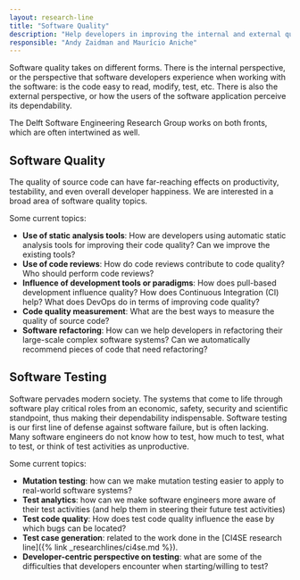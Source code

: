 ```yaml
---
layout: research-line
title: "Software Quality"
description: "Help developers in improving the internal and external quality of their software systems."
responsible: "Andy Zaidman and Maurício Aniche"
---
```


Software quality takes on different forms. There is the internal perspective, or the perspective that software developers experience when working with the software: is the code easy to read, modify, test, etc. There is also the external perspective, or how the users of the software application perceive its dependability. 

The Delft Software Engineering Research Group works on both fronts, which are often intertwined as well.

## Software Quality

The quality of source code can have far-reaching effects on productivity, testability, and even overall developer happiness. We are interested in a broad area of software quality topics.

Some current topics:

* **Use of static analysis tools**: How are developers using automatic static analysis tools for improving their code quality? Can we improve the existing tools?
* **Use of code reviews**: How do code reviews contribute to code quality? Who should perform code reviews?
* **Influence of development tools or paradigms**: How does pull-based development influence quality? How does Continuous Integration (CI) help? What does DevOps do in terms of improving code quality?
* **Code quality measurement**: What are the best ways to measure the quality of source code?
* **Software refactoring**: How can we help developers in refactoring their large-scale complex software systems? Can we automatically recommend pieces of code that need refactoring? 

   
## Software Testing

Software pervades modern society. The systems that come to life through software play critical roles from an economic, safety, security and scientific standpoint, thus making their dependability indispensable. Software testing is our first line of defense against software failure, but is often lacking. Many software engineers do not know how to test, how much to test, what to test, or think of test activities as unproductive.

Some current topics:

* **Mutation testing**: how can we make mutation testing easier to apply to real-world software systems?
* **Test analytics**: how can we make software engineers more aware of their test activities (and help them in steering their future test activities)
* **Test code quality**: How does test code quality influence the ease by which bugs can be located?
* **Test case generation**: related to the work done in the [CI4SE research line]({% link _researchlines/ci4se.md %}).
* **Developer-centric perspective on testing**: what are some of the difficulties that developers encounter when starting/willing to test?

